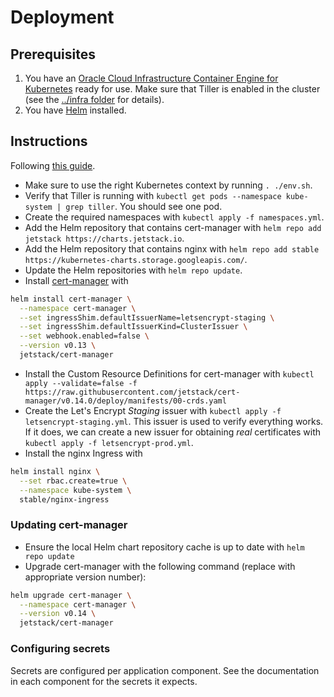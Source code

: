 # Deployment

## Prerequisites
1. You have an [Oracle Cloud Infrastructure Container Engine for Kubernetes](https://docs.cloud.oracle.com/en-us/iaas/Content/ContEng/Concepts/contengoverview.htm) ready for use.
Make sure that Tiller is enabled in the cluster (see the [../infra folder](../infra) for details).
1. You have [Helm](https://docs.helm.sh/using_helm/#installing-helm) installed.

## Instructions
Following [this guide](https://medium.com/oracledevs/secure-your-kubernetes-services-using-cert-manager-nginx-ingress-and-lets-encrypt-888c8b996260).

* Make sure to use the right Kubernetes context by running `. ./env.sh`.
* Verify that Tiller is running with `kubectl get pods --namespace kube-system | grep tiller`.
You should see one pod.
* Create the required namespaces with `kubectl apply -f namespaces.yml`.
* Add the Helm repository that contains cert-manager with `helm repo add jetstack https://charts.jetstack.io`.
* Add the Helm repository that contains nginx with `helm repo add stable https://kubernetes-charts.storage.googleapis.com/`.
* Update the Helm repositories with `helm repo update`.
* Install [cert-manager](https://cert-manager.readthedocs.io/en/latest/index.html) with
```sh
helm install cert-manager \
  --namespace cert-manager \
  --set ingressShim.defaultIssuerName=letsencrypt-staging \
  --set ingressShim.defaultIssuerKind=ClusterIssuer \
  --set webhook.enabled=false \
  --version v0.13 \
  jetstack/cert-manager
```
* Install the Custom Resource Definitions for cert-manager with `kubectl apply --validate=false -f https://raw.githubusercontent.com/jetstack/cert-manager/v0.14.0/deploy/manifests/00-crds.yaml`
* Create the Let's Encrypt _Staging_ issuer with `kubectl apply -f letsencrypt-staging.yml`.
This issuer is used to verify everything works.
If it does, we can create a new issuer for obtaining _real_ certificates with `kubectl apply -f letsencrypt-prod.yml`.
* Install the nginx Ingress with
```sh
helm install nginx \
  --set rbac.create=true \
  --namespace kube-system \
  stable/nginx-ingress
```

### Updating cert-manager
* Ensure the local Helm chart repository cache is up to date with `helm repo update`
* Upgrade cert-manager with the following command (replace with appropriate version number):
```sh
helm upgrade cert-manager \
  --namespace cert-manager \
  --version v0.14 \
  jetstack/cert-manager
```

### Configuring secrets
Secrets are configured per application component.
See the documentation in each component for the secrets it expects.